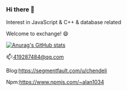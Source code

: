 ### Hi there 👋

Interest in JavaScript & C++ & database related

Welcome to exchange! 😄

[![Anurag's GitHub stats](https://github-readme-stats.vercel.app/api?username=Alan1034)](https://github.com/anuraghazra/github-readme-stats)

📫:419287484@qq.com

Blog:https://segmentfault.com/u/chendeli

Npm:https://www.npmjs.com/~alan1034
<!--
**Alan1034/Alan1034** is a ✨ _special_ ✨ repository because its `README.md` (this file) appears on your GitHub profile.

Here are some ideas to get you started:

- 🔭 I’m currently working on ...
- 🌱 I’m currently learning ...
- 👯 I’m looking to collaborate on ...
- 🤔 I’m looking for help with ...
- 💬 Ask me about ...
- 📫 How to reach me: ...
- 😄 Pronouns: ...
- ⚡ Fun fact: ...
-->
